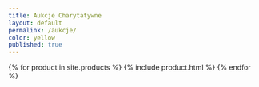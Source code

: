 ```yaml
---
title: Aukcje Charytatywne
layout: default
permalink: /aukcje/
color: yellow
published: true
---
```

{% for product in site.products %}
  {% include product.html %}
{% endfor %}
